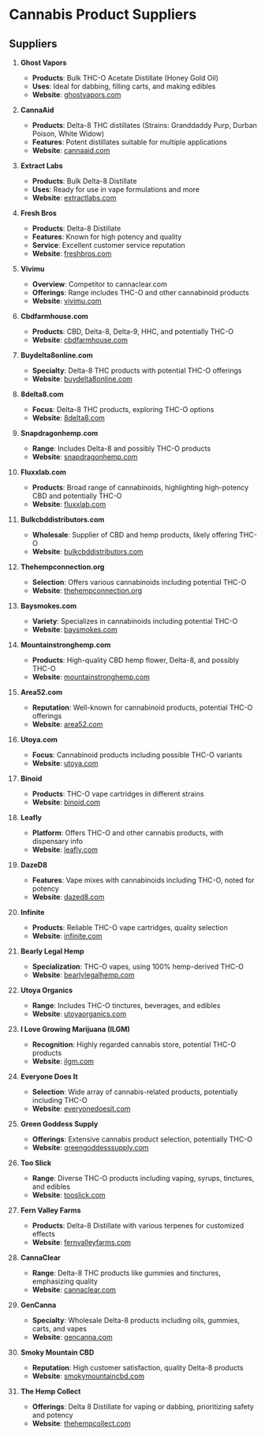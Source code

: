 # Cannabis Product Suppliers

## Suppliers

1. **Ghost Vapors**
   - **Products**: Bulk THC-O Acetate Distillate (Honey Gold Oil)
   - **Uses**: Ideal for dabbing, filling carts, and making edibles
   - **Website**: [ghostvapors.com](https://ghostvapors.com)

2. **CannaAid**
   - **Products**: Delta-8 THC distillates (Strains: Granddaddy Purp, Durban Poison, White Widow)
   - **Features**: Potent distillates suitable for multiple applications
   - **Website**: [cannaaid.com](https://cannaaid.com)

3. **Extract Labs**
   - **Products**: Bulk Delta-8 Distillate
   - **Uses**: Ready for use in vape formulations and more
   - **Website**: [extractlabs.com](https://extractlabs.com)

4. **Fresh Bros**
   - **Products**: Delta-8 Distillate
   - **Features**: Known for high potency and quality
   - **Service**: Excellent customer service reputation
   - **Website**: [freshbros.com](https://freshbros.com)

5. **Vivimu**
   - **Overview**: Competitor to cannaclear.com
   - **Offerings**: Range includes THC-O and other cannabinoid products
   - **Website**: [vivimu.com](https://vivimu.com)

6. **Cbdfarmhouse.com**
   - **Products**: CBD, Delta-8, Delta-9, HHC, and potentially THC-O
   - **Website**: [cbdfarmhouse.com](https://cbdfarmhouse.com)

7. **Buydelta8online.com**
   - **Specialty**: Delta-8 THC products with potential THC-O offerings
   - **Website**: [buydelta8online.com](https://buydelta8online.com)

8. **8delta8.com**
   - **Focus**: Delta-8 THC products, exploring THC-O options
   - **Website**: [8delta8.com](https://8delta8.com)

9. **Snapdragonhemp.com**
   - **Range**: Includes Delta-8 and possibly THC-O products
   - **Website**: [snapdragonhemp.com](https://snapdragonhemp.com)

10. **Fluxxlab.com**
    - **Products**: Broad range of cannabinoids, highlighting high-potency CBD and potentially THC-O
    - **Website**: [fluxxlab.com](https://fluxxlab.com)

11. **Bulkcbddistributors.com**
    - **Wholesale**: Supplier of CBD and hemp products, likely offering THC-O
    - **Website**: [bulkcbddistributors.com](https://bulkcbddistributors.com)

12. **Thehempconnection.org**
    - **Selection**: Offers various cannabinoids including potential THC-O
    - **Website**: [thehempconnection.org](https://thehempconnection.org)

13. **Baysmokes.com**
    - **Variety**: Specializes in cannabinoids including potential THC-O
    - **Website**: [baysmokes.com](https://baysmokes.com)

14. **Mountainstronghemp.com**
    - **Products**: High-quality CBD hemp flower, Delta-8, and possibly THC-O
    - **Website**: [mountainstronghemp.com](https://mountainstronghemp.com)

15. **Area52.com**
    - **Reputation**: Well-known for cannabinoid products, potential THC-O offerings
    - **Website**: [area52.com](https://area52.com)

16. **Utoya.com**
    - **Focus**: Cannabinoid products including possible THC-O variants
    - **Website**: [utoya.com](https://utoya.com)

17. **Binoid**
    - **Products**: THC-O vape cartridges in different strains
    - **Website**: [binoid.com](https://binoid.com)

18. **Leafly**
    - **Platform**: Offers THC-O and other cannabis products, with dispensary info
    - **Website**: [leafly.com](https://leafly.com)

19. **DazeD8**
    - **Features**: Vape mixes with cannabinoids including THC-O, noted for potency
    - **Website**: [dazed8.com](https://dazed8.com)

20. **Infinite**
    - **Products**: Reliable THC-O vape cartridges, quality selection
    - **Website**: [infinite.com](https://infinite.com)

21. **Bearly Legal Hemp**
    - **Specialization**: THC-O vapes, using 100% hemp-derived THC-O
    - **Website**: [bearlylegalhemp.com](https://bearlylegalhemp.com)

22. **Utoya Organics**
    - **Range**: Includes THC-O tinctures, beverages, and edibles
    - **Website**: [utoyaorganics.com](https://utoyaorganics.com)

23. **I Love Growing Marijuana (ILGM)**
    - **Recognition**: Highly regarded cannabis store, potential THC-O products
    - **Website**: [ilgm.com](https://ilgm.com)

24. **Everyone Does It**
    - **Selection**: Wide array of cannabis-related products, potentially including THC-O
    - **Website**: [everyonedoesit.com](https://everyonedoesit.com)

25. **Green Goddess Supply**
    - **Offerings**: Extensive cannabis product selection, potentially THC-O
    - **Website**: [greengoddesssupply.com](https://greengoddesssupply.com)

26. **Too Slick**
    - **Range**: Diverse THC-O products including vaping, syrups, tinctures, and edibles
    - **Website**: [tooslick.com](https://tooslick.com)

27. **Fern Valley Farms**
    - **Products**: Delta-8 Distillate with various terpenes for customized effects
    - **Website**: [fernvalleyfarms.com](https://fernvalleyfarms.com)

28. **CannaClear**
    - **Range**: Delta-8 THC products like gummies and tinctures, emphasizing quality
    - **Website**: [cannaclear.com](https://cannaclear.com)

29. **GenCanna**
    - **Specialty**: Wholesale Delta-8 products including oils, gummies, carts, and vapes
    - **Website**: [gencanna.com](https://gencanna.com)

30. **Smoky Mountain CBD**
    - **Reputation**: High customer satisfaction, quality Delta-8 products
    - **Website**: [smokymountaincbd.com](https://smokymountaincbd.com)

31. **The Hemp Collect**
    - **Offerings**: Delta 8 Distillate for vaping or dabbing, prioritizing safety and potency
    - **Website**: [thehempcollect.com](https://thehempcollect.com)
